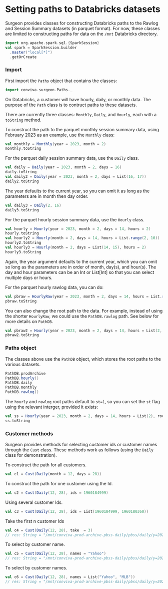 # Setting paths to Databricks datasets

Surgeon provides classes for constructing Databricks paths to the Rawlog and
Session Summary datasets (in parquet format). For now, these classes are
limited to constructing paths for data on the `/mnt`  Databricks directory.

```scala mdoc
import org.apache.spark.sql.{SparkSession}
val spark = SparkSession.builder
  .master("local[*]")
  .getOrCreate
```

### Import
First import the `Paths` object that contains the classes:

```scala mdoc 
import conviva.surgeon.Paths._
```

On Databricks, a customer will have hourly, daily, or monthly data. The purpose
of the `Path` class is to contruct paths to these datasets. 

There are currently three classes: `Monthly`, `Daily`, and `Hourly`, each with
a `toString` method.

To construct the path to the parquet monthly session summary data, using
February 2023 as an example, use the `Monthly` class: 

```scala mdoc
val monthly = Monthly(year = 2023, month = 2)
monthly.toString
```

For the parquet daily session summary data, use the `Daily` class.

```scala mdoc 
val daily = Daily(year = 2023, month = 2, days = 16)
daily.toString
val daily2 = Daily(year = 2023, month = 2, days = List(16, 17))
daily2.toString
```

The year defaults to the current year, so you can omit it as long as the
parameters are in month then day order. 

```scala mdoc
val daily3 = Daily(2, 16)
daily3.toString
```

For the parquet hourly session summary data, use the `Hourly` class. 

```scala mdoc 
val hourly = Hourly(year = 2023, month = 2, days = 14, hours = 2)
hourly.toString
val hourly2 = Hourly(month = 2, days = 14, hours = List.range(2, 10))
hourly2.toString
val hourly3 = Hourly(month = 2, days = List(14, 15), hours = 2)
hourly3.toString
```
Again, the year argument defaults to the current year, which you can omit so
long as the parameters are in order of month, day(s), and hour(s). The day and hour parameters
can be an Int or List[Int] so that you can select multiple days or hours. 

For the parquet hourly rawlog data, you can do:

```scala mdoc 
val pbraw = HourlyRaw(year = 2023, month = 2, days = 14, hours = List.range(2, 8))
pbraw.toString
```

You can also change the root path to the data.  For example, instead of using
the shorter `HourlyRaw`, we could use the `PathDB.rawlog` path. See below for
more details on `PathDB`.

```scala mdoc 
val pbraw2 = Hourly(year = 2023, month = 2, days = 14, hours = List(2, 3), root = PathDB.rawlog())
pbraw2.toString
```

### Paths object

The classes above use the `PathDB` object, which stores the root paths to
the various datasets.

```scala mdoc 
PathDB.prodArchive
PathDB.hourly()
PathDB.daily
PathDB.monthly
PathDB.rawlog()
```
The `hourly` and `rawlog` root paths default to `st=1`, so you can set the `st`
flag using the relevant interger, provided it exists:


```scala mdoc 
val ss = Hourly(year = 2023, month = 2, days = 14, hours = List(2), root = PathDB.hourly(st=2))
ss.toString
```

### Customer methods

Surgeon provides methods for selecting customer ids or customer names through
the `Cust` class. These methods work as follows (using the `Daily`
class for demonstration).

To construct the path for all customers.

```scala mdoc 
val c1 = Cust(Daily(month = 12, days = 28))
```
To construct the path for one customer using the Id. 

```scala mdoc
val c2 = Cust(Daily(12, 28), ids = 1960184999)
```

Using several customer Ids.

```scala mdoc
val c3 = Cust(Daily(12, 28), ids = List(1960184999, 1960180360))
``` 
Take the first n customer Ids

```scala 
val c4 = Cust(Daily(12, 28), take  = 3)
// res: String = "/mnt/conviva-prod-archive-pbss-daily/pbss/daily/y=2023/m=12/dt=d2023_12_28_08_00_to_2023_12_29_08_00/cust={1960180360,1960180361,1960180388}"
```

To select by customer name.

```scala 
val c5 = Cust(Daily(12, 28), names = "Yahoo")
// res: String = "/mnt/conviva-prod-archive-pbss-daily/pbss/daily/y=2023/m=12/dt=d2023_12_28_08_00_to_2023_12_29_08_00/cust={450695772}"

``` 
To select by customer names.
```scala 
val c6 = Cust(Daily(12, 28), names = List("Yahoo", "MLB"))
// res: String = "/mnt/conviva-prod-archive-pbss-daily/pbss/daily/y=2023/m=12/dt=d2023_12_28_08_00_to_2023_12_29_08_00/cust={450695772,1960180361}"
``` 
